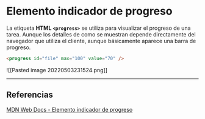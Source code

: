 # Elemento indicador de progreso
La etiqueta **HTML `<progress>`** se utiliza para visualizar el progreso de una tarea. Aunque los detalles de como se muestran depende directamente del navegador que utiliza el cliente, aunque básicamente aparece una barra de progreso.

```html
<progress id="file" max="100" value="70" />
```

![[Pasted image 20220503231524.png]]

---
## Referencias 
[MDN Web Docs - Elemento indicador de progreso](https://developer.mozilla.org/es/docs/Web/HTML/Element/progress)